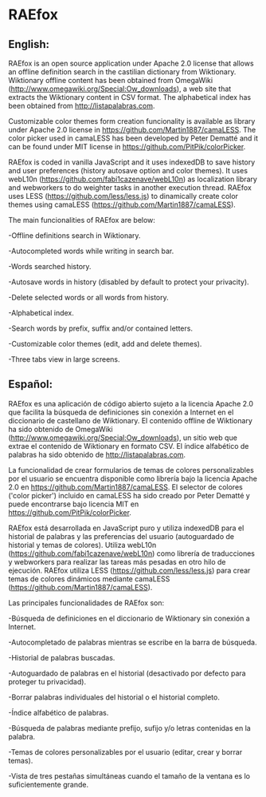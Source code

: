 RAEfox
======

English:
-------
RAEfox is an open source application under Apache 2.0 license that allows an offline definition search in the castilian dictionary from Wiktionary. Wiktionary offline content has been obtained from OmegaWiki (http://www.omegawiki.org/Special:Ow_downloads), a web site that extracts the Wiktionary content in CSV format. The alphabetical index has been obtained from http://listapalabras.com.

Customizable color themes form creation funcionality is available as library under Apache 2.0 license in https://github.com/Martin1887/camaLESS. The color picker used in camaLESS has been developed by Peter Dematté and it can be found under MIT license in https://github.com/PitPik/colorPicker.

RAEfox is coded in vanilla JavaScript and it uses indexedDB to save history and user preferences (history autosave option and color themes). It uses webL10n (https://github.com/fabi1cazenave/webL10n) as localization library and webworkers to do weighter tasks in another execution thread. RAEfox uses LESS (https://github.com/less/less.js) to dinamically create color themes using camaLESS (https://github.com/Martin1887/camaLESS).

The main funcionalities of RAEfox are below:

-Offline definitions search in Wiktionary.

-Autocompleted words while writing in search bar.

-Words searched history.

-Autosave words in history (disabled by default to protect your privacity).

-Delete selected words or all words from history.

-Alphabetical index.

-Search words by prefix, suffix and/or contained letters.

-Customizable color themes (edit, add and delete themes).

-Three tabs view in large screens.


Español:
-------
RAEfox es una aplicación de código abierto sujeto a la licencia Apache 2.0 que facilita la búsqueda de definiciones sin conexión a Internet en el diccionario de castellano de Wiktionary. El contenido offline de Wiktionary ha sido obtenido de OmegaWiki (http://www.omegawiki.org/Special:Ow_downloads), un sitio web que extrae el contenido de Wiktionary en formato CSV. El índice alfabético de palabras ha sido obtenido de http://listapalabras.com.

La funcionalidad de crear formularios de temas de colores personalizables por el usuario se encuentra disponible como librería bajo la licencia Apache 2.0 en https://github.com/Martin1887/camaLESS. El selector de colores ('color picker') incluido en camaLESS ha sido creado por Peter Dematté y puede encontrarse bajo licencia MIT en https://github.com/PitPik/colorPicker.

RAEfox está desarrollada en JavaScript puro y utiliza indexedDB para el historial de palabras y las preferencias del usuario (autoguardado de historial y temas de colores). Utiliza webL10n (https://github.com/fabi1cazenave/webL10n) como librería de traducciones y webworkers para realizar las tareas más pesadas en otro hilo de ejecución. RAEfox utiliza LESS (https://github.com/less/less.js) para crear temas de colores dinámicos mediante camaLESS (https://github.com/Martin1887/camaLESS).

Las principales funcionalidades de RAEfox son:

-Búsqueda de definiciones en el diccionario de Wiktionary sin conexión a Internet.

-Autocompletado de palabras mientras se escribe en la barra de búsqueda.

-Historial de palabras buscadas.

-Autoguardado de palabras en el historial (desactivado por defecto para proteger tu privacidad).

-Borrar palabras individuales del historial o el historial completo.

-Índice alfabético de palabras.

-Búsqueda de palabras mediante prefijo, sufijo y/o letras contenidas en la palabra.

-Temas de colores personalizables por el usuario (editar, crear y borrar temas).

-Vista de tres pestañas simultáneas cuando el tamaño de la ventana es lo suficientemente grande.
